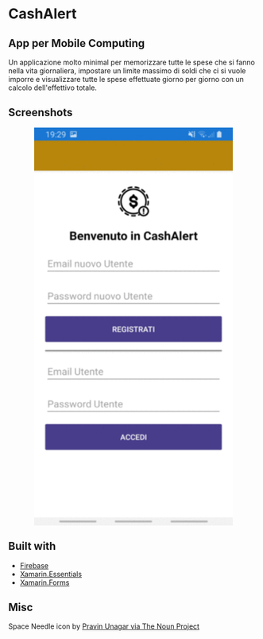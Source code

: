 # CashAlert
App per Mobile Computing
------

Un applicazione molto minimal per memorizzare tutte le spese che si fanno nella vita giornaliera, impostare un limite massimo di soldi che ci si vuole imporre e visualizzare tutte le spese effettuate giorno per giorno con un calcolo dell'effettivo totale. 

## Screenshots
<p align="center">
  <img src="CashAlert.gif" vertical-align:middle align="center" height="800" width="400">
</p>

## Built with
* [Firebase](https://firebase.google.com/)
* [Xamarin.Essentials](https://docs.microsoft.com/xamarin/essentials/?WT.mc_id=friends-0000-jamont)
* [Xamarin.Forms](http://xamarin.com/forms)


## Misc
Space Needle icon by [Pravin Unagar via The Noun Project](https://thenounproject.com/icon/money-alert-642808/)
